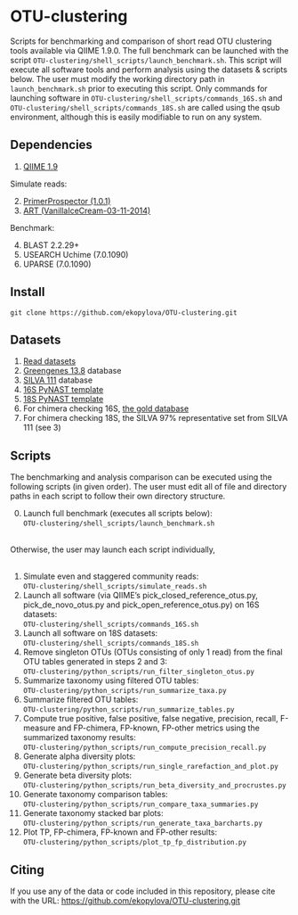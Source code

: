 OTU-clustering
==============

Scripts for benchmarking and comparison of short read OTU clustering tools available via QIIME 1.9.0.
The full benchmark can be launched with the script `OTU-clustering/shell_scripts/launch_benchmark.sh`.
This script will execute all software tools and perform analysis using the datasets & scripts below.
The user must modify the working directory path in `launch_benchmark.sh` prior to executing this script.
Only commands for launching software in `OTU-clustering/shell_scripts/commands_16S.sh` and
`OTU-clustering/shell_scripts/commands_18S.sh` are called using the qsub environment, although this is
easily modifiable to run on any system.

Dependencies
------------

1. [QIIME 1.9](https://github.com/biocore/qiime/releases/tag/1.9.0)

Simulate reads:

2. [PrimerProspector (1.0.1)](http://pprospector.sourceforge.net)
3. [ART (VanillaIceCream-03-11-2014)](http://www.niehs.nih.gov/research/resources/software/biostatistics/art/)

Benchmark:

4. BLAST 2.2.29+
5. USEARCH Uchime (7.0.1090)
6. UPARSE (7.0.1090)

Install
-------

    git clone https://github.com/ekopylova/OTU-clustering.git

Datasets
--------

1. [Read datasets](ftp://ftp.microbio.me/pub/supplemental_otu_clustering_datasets.tar.gz)
2. [Greengenes 13.8](ftp://ftp.greengenes.microbio.me/greengenes_release/gg_13_5/gg_13_8_otus.tar.gz) database
3. [SILVA 111](ftp://ftp.microbio.me/pub/QIIME_nonstandard_referencedb/Silva_111.tgz) database
4. [16S PyNAST template](http://greengenes.lbl.gov/Download/Sequence_Data/Fasta_data_files/core_set_aligned.fasta.imputed)
5. [18S PyNAST template](ftp://ftp.microbio.me/pub/core_Silva119_alignment.fna.gz)
6. For chimera checking 16S, [the gold database](http://drive5.com/uchime/uchime_download.html)
7. For chimera checking 18S, the SILVA 97% representative set from SILVA 111 (see 3)

Scripts
-------

The benchmarking and analysis comparison can be executed using the following scripts (in given order).
The user must edit all of file and directory paths in each script to follow their own directory
structure. 

0. Launch full benchmark (executes all scripts below): <br/>
`OTU-clustering/shell_scripts/launch_benchmark.sh`<br/><br/>

Otherwise, the user may launch each script individually, <br/><br/>

1.  Simulate even and staggered community reads:<br/>
`OTU-clustering/shell_scripts/simulate_reads.sh`
2.  Launch all software (via QIIME’s pick_closed_reference_otus.py, pick_de_novo_otus.py and pick_open_reference_otus.py) on 16S datasets:<br/>
`OTU-clustering/shell_scripts/commands_16S.sh`
3.  Launch all software on 18S datasets:<br/>
`OTU-clustering/shell_scripts/commands_18S.sh`
4.  Remove singleton OTUs (OTUs consisting of only 1 read) from the final OTU tables generated in steps 2 and 3:<br/>
`OTU-clustering/python_scripts/run_filter_singleton_otus.py`
5.  Summarize taxonomy using filtered OTU tables:<br/>
`OTU-clustering/python_scripts/run_summarize_taxa.py`
6.  Summarize filtered OTU tables:<br/>
`OTU-clustering/python_scripts/run_summarize_tables.py`
7.  Compute true positive, false positive, false negative, precision, recall, F-measure and FP-chimera, FP-known, FP-other metrics using the summarized taxonomy results:<br/>
`OTU-clustering/python_scripts/run_compute_precision_recall.py`
8.  Generate alpha diversity plots:<br/>
`OTU-clustering/python_scripts/run_single_rarefaction_and_plot.py`
9.  Generate beta diversity plots:<br/>
`OTU-clustering/python_scripts/run_beta_diversity_and_procrustes.py`
10. Generate taxonomy comparison tables:<br/>
`OTU-clustering/python_scripts/run_compare_taxa_summaries.py`
11. Generate taxonomy stacked bar plots:<br/>
`OTU-clustering/python_scripts/run_generate_taxa_barcharts.py`
12. Plot TP, FP-chimera, FP-known and FP-other results:<br/>
`OTU-clustering/python_scripts/plot_tp_fp_distribution.py`

Citing
------

If you use any of the data or code included in this repository, please cite with the URL: https://github.com/ekopylova/OTU-clustering.git 
